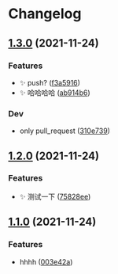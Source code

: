 # Changelog

## [1.3.0](https://www.github.com/shiheng-fe/test/compare/v1.2.0...v1.3.0) (2021-11-24)


### Features

* :sparkles: push? ([f3a5916](https://www.github.com/shiheng-fe/test/commit/f3a5916f50a34da7cc04913d9eda4346aa3f9c8f))
* :sparkles: 哈哈哈哈 ([ab914b6](https://www.github.com/shiheng-fe/test/commit/ab914b6659ecb2d2078571e5f57703ca4e03ad23))


### Dev

* only pull_request ([310e739](https://www.github.com/shiheng-fe/test/commit/310e7399c2777c862846ba55872af3ebd7eddaa2))

## [1.2.0](https://www.github.com/shiheng-fe/test/compare/v1.1.0...v1.2.0) (2021-11-24)


### Features

* :sparkles: 测试一下 ([75828ee](https://www.github.com/shiheng-fe/test/commit/75828ee88157ee27537ac6104dbb12cd508a8179))

## [1.1.0](https://www.github.com/shiheng-fe/test/compare/v1.0.2...v1.1.0) (2021-11-24)


### Features

* hhhh ([003e42a](https://www.github.com/shiheng-fe/test/commit/003e42ac4859512f1da432f879dfc1425a05ea35))
